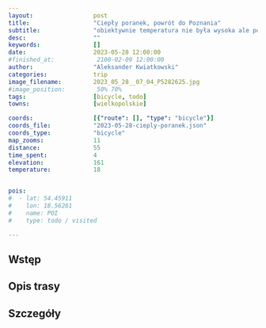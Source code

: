 ```yaml
---
layout:                 post
title:                  "Ciepły poranek, powrót do Poznania"
subtitle:               "obiektywnie temperatura nie była wysoka ale pod koniec trasy czułem, że słońce jest już męczące"
desc:                   ""
keywords:               []
date:                   2023-05-28 12:00:00
#finished_at:            2100-02-09 12:00:00
author:                 "Aleksander Kwiatkowski"
categories:             trip
image_filename:         2023_05_28__07_04_P5282625.jpg
#image_position:         50% 70%
tags:                   [bicycle, todo]
towns:                  [wielkopolskie]

coords:                 [{"route": [], "type": "bicycle"}]
coords_file:            "2023-05-28-cieply-poranek.json"
coords_type:            "bicycle"
map_zooms:              11
distance:               55
time_spent:             4
elevation:              161
temperature:            18


pois:
#  - lat: 54.45911
#    lon: 18.56281
#    name: POI
#    type: todo / visited

---
```



## Wstęp

## Opis trasy

<div class="strava-embed-placeholder" data-embed-type="activity" data-embed-id="9154651341"></div><script src="https://strava-embeds.com/embed.js"></script>

## Szczegóły
